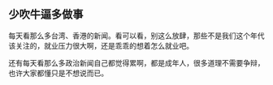 ## 少吹牛逼多做事
每天看那么多台湾、香港的新闻。看可以看，别这么放肆，那些不是我们这个年代该关注的，就业压力很大啊，还是乖乖的想着怎么就业吧。

还有每天看那么多政治新闻自己都觉得累啊，都是成年人，很多道理不需要争辩，也许大家都懂只是不想说而已。
